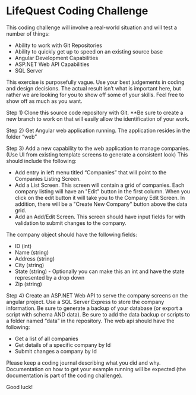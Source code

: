 # LifeQuest Coding Challenge

This coding challenge will involve a real-world situation and will test a number of things: 

* Ability to work with Git Repositories
* Ability to quickly get up to speed on an existing source base
* Angular Development Capabilities
* ASP.NET Web API Capabilities
* SQL Server

This exercise is purposefully vague.  Use your best judgements in coding and design decisions.  The actual result isn’t what is important here, but rather we are looking for you to show off some of your skills.  Feel free to show off as much as you want.   

Step 1) Clone this source code repository with Git.  **Be sure to create a new branch to work on that will easily allow the identification of your work.  

Step 2) Get Angular web application running.  The application resides in the folder “web”

Step 3) Add a new capability to the web application to manage companies.  (Use UI from existing template screens to generate a consistent look)  This should include the following: 

* Add entry in left menu titled “Companies” that will point to the Companies Listing Screen.  
* Add a List Screen. This screen will contain a grid of companies.  Each company listing will have an "Edit" button in the first column.  When you click on the edit button it will take you to the Company Edit Screen.  In addition, there will be a "Create New Company" button above the data grid.
* Add an Add/Edit Screen.  This screen should have input fields for with validation to submit changes to the company.  

The company object should have the following fields: 

* ID (int)
* Name (string)
* Address (string)
* City (string)
* State (string) - Optionally you can make this an int and have the state represented by a drop down
* Zip (string)

Step 4) Create an ASP.NET Web API to serve the company screens on the angular project.  Use a SQL Server Express to store the company information.  Be sure to generate a backup of your database (or export a script with schema AND data).  Be sure to add the data backup or scripts to a folder named “data” in the repository.  The web api should have the following: 

* Get a list of all companies
* Get details of a specific company by Id
* Submit changes a company by Id

Please keep a coding journal describing what you did and why.  Documentation on how to get your example running will be expected (the documentation is part of the coding challenge).  

Good luck!


